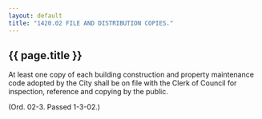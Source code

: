 ```yaml
---
layout: default 
title: "1420.02 FILE AND DISTRIBUTION COPIES."
---
```


{{ page.title }}
----------------

At least one copy of each building construction and property maintenance
code adopted by the City shall be on file with the Clerk of Council for
inspection, reference and copying by the public.

(Ord. 02-3. Passed 1-3-02.)
